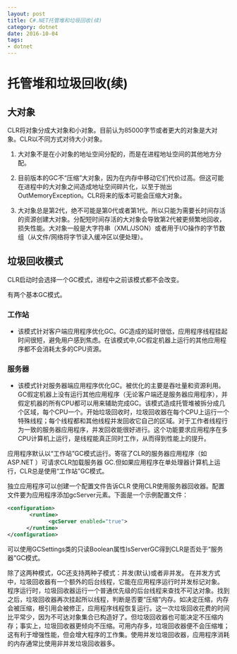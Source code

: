 ```yaml
---
layout: post
title: C#.NET托管堆和垃圾回收(续)
category: dotnet
date: 2016-10-04
tags:
- dotnet
---
```

# 托管堆和垃圾回收(续)

## 大对象

 CLR将对象分成大对象和小对象。目前认为85000字节或者更大的对象是大对象。CLR以不同方式对待大小对象。

1. 大对象不是在小对象的地址空间分配的，而是在进程地址空间的其他地方分配。

2. 目前版本的GC不“压缩”大对象，因为在内存中移动它们代价过高。但这可能在进程中的大对象之间造成地址空间碎片化，以至于抛出OutMemoryException。CLR将来的版本可能会压缩大对象。
3. 大对象总是第2代，绝不可能是第0代或者第1代。所以只能为需要长时间存活的资源创建大对象。分配短时间存活的大对象会导致第2代被更频繁地回收，损失性能。大对象一般是大字符串（XML/JSON）或者用于I/O操作的字节数组（从文件/网络将字节读入缓冲区以便处理）。

## 垃圾回收模式 
 CLR启动时会选择一个GC模式，进程中之前该模式都不会改变。

 有两个基本GC模式。

### 工作站

- 该模式针对客户端应用程序优化GC。GC造成的延时很低，应用程序线程挂起时间很短，避免用户感到焦虑。在该模式中,GC假定机器上运行的其他应用程序都不会消耗太多的CPU资源。

### 服务器

- 该模式针对服务器端应用程序优化GC。被优化的主要是吞吐量和资源利用。GC假定机器上没有运行其他应用程序（无论客户端还是服务器应用程序），并假定机器的所有CPU都可以用来辅助完成GC。该模式造成托管堆被拆分成几个区域，每个CPU一个。开始垃圾回收时，垃圾回收器在每个CPU上运行一个特殊线程；每个线程都和其他线程并发回收它自己的区域。对于工作者线程行为一致的服务器应用程序，并发回收能很好进行。这个功能要求应用程序在多CPU计算机上运行，是线程能真正同时工作，从而得到性能上的提升。

应用程序默认以“工作站”GC模式运行。寄宿了CLR的服务器应用程序（如ASP.NET ）可请求CLR加载服务器 GC.但如果应用程序在单处理器计算机上运行，CLR总是使用“工作站”GC模式。

独立应用程序可以创建一个配置文件告诉CLR 使用CLR使用服务器回收器。配置文件要为应用程序添加gcServer元素。下面是一个示例配置文件：

```XML
<configuration>
       <runtime>
             <gcServer enabled="true">
      </runtime>
</configuration> 
```

可以使用GCSettings类的只读Boolean属性IsServerGC得到CLR是否处于“服务器”GC模式。

除了这两种模式，GC还支持两种子模式：并发(默认)或者非并发。
在并发方式中，垃圾回收器有一个额外的后台线程，它能在应用程序运行时并发标记对象。 程序运行时，垃圾回收器运行一个普通优先级的后台线程来查找不可达对象。找到之后，垃圾回收器再次挂起所以线程，判断是否要“压缩”内存。如决定压缩，内存会被压缩，根引用会被修正，应用程序线程恢复运行。这一次垃圾回收花费的时间比平常少，因为不可达对象集合已构造好了。但垃圾回收器也可能决定不压缩内存；事实上，垃圾回收器更倾向不压缩。可用内存多，垃圾回收器便不会压缩堆；这有利于增强性能，但会增大程序的工作集。使用并发垃圾回收器，应用程序消耗的内存通常比使用非并发垃圾回收器多。